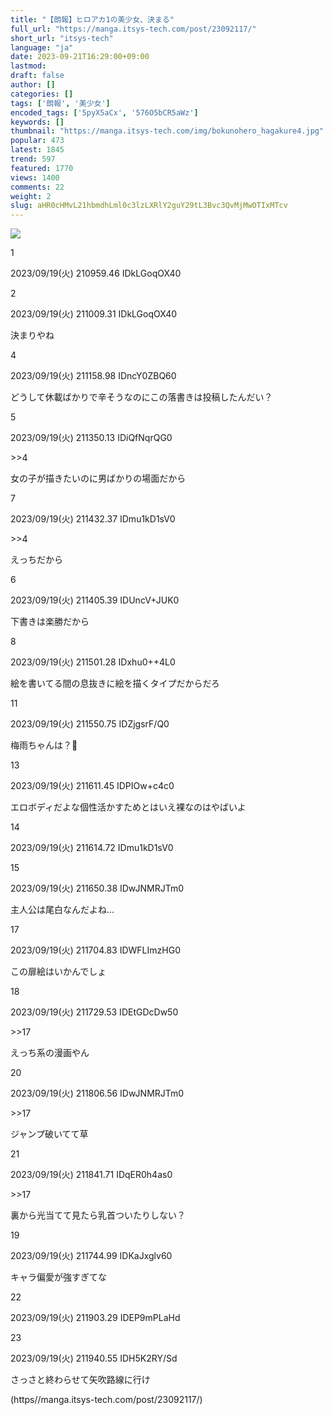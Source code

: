 ```yaml
---
title: "【朗報】ヒロアカ1の美少女、決まる"
full_url: "https://manga.itsys-tech.com/post/23092117/"
short_url: "itsys-tech"
language: "ja"
date: 2023-09-21T16:29:00+09:00
lastmod: 
draft: false
author: []
categories: []
tags: ['朗報', '美少女']
encoded_tags: ['5pyX5aCx', '576O5bCR5aWz']
keywords: []
thumbnail: "https://manga.itsys-tech.com/img/bokunohero_hagakure4.jpg"
popular: 473
latest: 1845
trend: 597
featured: 1770
views: 1400
comments: 22
weight: 2
slug: aHR0cHMvL21hbmdhLml0c3lzLXRlY2guY29tL3Bvc3QvMjMwOTIxMTcv
---
```


![](https://manga.itsys-tech.com/img/bokunohero_hagakure4.jpg)

<div><p class='t_h'>1 <p>2023/09/19(火) 210959.46 IDkLGoqOX40</p></p><blockquote class='imgur-embed-pub'></blockquote><p class='t_h'>2 <p>2023/09/19(火) 211009.31 IDkLGoqOX40</p></p><p class='t_b'>決まりやね</p><p class='t_h'>4 <p>2023/09/19(火) 211158.98 IDncY0ZBQ60</p></p><p class='t_b'>どうして休載ばかりで辛そうなのにこの落書きは投稿したんだい？</p><p class='t_h t_i'>5 <p>2023/09/19(火) 211350.13 IDiQfNqrQG0</p></p><p class='t_b t_i'><p class='anchor'>>>4</p>女の子が描きたいのに男ばかりの場面だから</p><p class='t_h t_i'>7 <p>2023/09/19(火) 211432.37 IDmu1kD1sV0</p></p><p class='t_b t_i'><p class='anchor'>>>4</p>えっちだから</p><p class='t_h'>6 <p>2023/09/19(火) 211405.39 IDUncV+JUK0</p></p><p class='t_b'>下書きは楽勝だから</p><p class='t_h'>8 <p>2023/09/19(火) 211501.28 IDxhu0++4L0</p></p><p class='t_b'>絵を書いてる間の息抜きに絵を描くタイプだからだろ</p><p class='t_h'>11 <p>2023/09/19(火) 211550.75 IDZjgsrF/Q0</p></p><p class='t_b'>梅雨ちゃんは？🐸</p><p class='t_h'>13 <p>2023/09/19(火) 211611.45 IDPIOw+c4c0</p></p><p class='t_b'>エロボディだよな個性活かすためとはいえ裸なのはやばいよ</p><p class='t_h'>14 <p>2023/09/19(火) 211614.72 IDmu1kD1sV0</p></p><blockquote class='imgur-embed-pub'></blockquote><p class='t_h'>15 <p>2023/09/19(火) 211650.38 IDwJNMRJTm0</p></p><p class='t_b'>主人公は尾白なんだよね…</p><p class='t_h'>17 <p>2023/09/19(火) 211704.83 IDWFLImzHG0</p></p><blockquote class='imgur-embed-pub'></blockquote><p>この扉絵はいかんでしょ</p><p class='t_h t_i'>18 <p>2023/09/19(火) 211729.53 IDEtGDcDw50</p></p><p class='t_b t_i'><p class='anchor'>>>17</p>えっち系の漫画やん</p><p class='t_h t_i'>20 <p>2023/09/19(火) 211806.56 IDwJNMRJTm0</p></p><p class='t_b t_i'><p class='anchor'>>>17</p>ジャンプ破いてて草</p><p class='t_h t_i'>21 <p>2023/09/19(火) 211841.71 IDqER0h4as0</p></p><p class='t_b t_i'><p class='anchor'>>>17</p>裏から光当てて見たら乳首ついたりしない？</p><p class='t_h'>19 <p>2023/09/19(火) 211744.99 IDKaJxglv60</p></p><p class='t_b'>キャラ偏愛が強すぎてな</p><p class='t_h'>22 <p>2023/09/19(火) 211903.29 IDEP9mPLaHd</p></p><blockquote class='imgur-embed-pub'></blockquote><p class='t_h'>23 <p>2023/09/19(火) 211940.55 IDH5K2RY/Sd</p></p><p class='t_b'>さっさと終わらせて矢吹路線に行け</p></div>

(https//manga.itsys-tech.com/post/23092117/)

